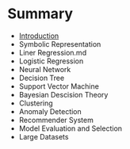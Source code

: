 # Summary

* [Introduction](README.md)
* Symbolic Representation
* Liner Regression.md
* Logistic Regression
* Neural Network
* Decision Tree
* Support Vector Machine
* Bayesian Descision Theory
* Clustering
* Anomaly Detection
* Recommender System
* Model Evaluation and Selection
* Large Datasets

